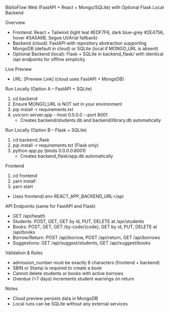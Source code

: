 BiblioFlow Web (FastAPI + React + Mongo/SQLite) with Optional Flask Local Backend

Overview
- Frontend: React + Tailwind (light teal #EDF7F6, dark blue-grey #2E4756, hover #3A5A6B, Segoe UI/Arial fallback)
- Backend (cloud): FastAPI with repository abstraction supporting MongoDB (default in cloud) or SQLite (local if MONGO_URL is absent)
- Optional Backend (local): Flask + SQLite in backend_flask/ with identical /api endpoints for offline simplicity

Live Preview
- URL: [Preview Link] (cloud uses FastAPI + MongoDB)

Run Locally (Option A – FastAPI + SQLite)
1) cd backend
2) Ensure MONGO_URL is NOT set in your environment
3) pip install -r requirements.txt
4) uvicorn server:app --host 0.0.0.0 --port 8001
   - Creates backend/students.db and backend/library.db automatically

Run Locally (Option B – Flask + SQLite)
1) cd backend_flask
2) pip install -r requirements.txt (Flask only)
3) python app.py  (binds 0.0.0.0:8001)
   - Creates backend_flask/app.db automatically

Frontend
1) cd frontend
2) yarn install
3) yarn start
- Uses frontend/.env REACT_APP_BACKEND_URL=/api

API Endpoints (same for FastAPI and Flask)
- GET /api/health
- Students: POST, GET, GET by id, PUT, DELETE at /api/students
- Books: POST, GET, GET /by-code/{code}, GET by id, PUT, DELETE at /api/books
- Borrow/Return: POST /api/borrow, POST /api/return, GET /api/borrows
- Suggestions: GET /api/suggest/students, GET /api/suggest/books

Validation & Rules
- admission_number must be exactly 6 characters (frontend + backend)
- SBIN or Stamp is required to create a book
- Cannot delete students or books with active borrows
- Overdue (>7 days) increments student warnings on return

Notes
- Cloud preview persists data in MongoDB
- Local runs can be SQLite without any external services